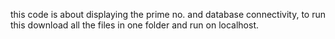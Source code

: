 this code is about displaying the prime no. and database connectivity, to run this download all the files in one folder and run on localhost.
